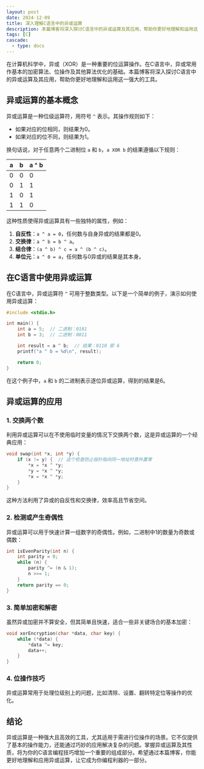 ```yaml
---
layout: post
date: 2024-12-09
title: 深入理解C语言中的异或运算
description: 本篇博客将深入探讨C语言中的异或运算及其应用，帮助你更好地理解和运用这一强大的工具。
tags: [C]
cascade:
  - type: docs
---
```


在计算机科学中，异或（XOR）是一种重要的位运算操作。在C语言中，异或常用作基本的加密算法、位操作及其他算法优化的基础。本篇博客将深入探讨C语言中的异或运算及其应用，帮助你更好地理解和运用这一强大的工具。

## 异或运算的基本概念

异或运算是一种位级运算符，用符号 `^` 表示。其操作规则如下：

- 如果对应的位相同，则结果为0。
- 如果对应的位不同，则结果为1。

换句话说，对于任意两个二进制位 `a` 和 `b`，`a XOR b` 的结果遵循以下规则：

| a | b | a ^ b |
|---|---|------|
| 0 | 0 |  0   |
| 0 | 1 |  1   |
| 1 | 0 |  1   |
| 1 | 1 |  0   |

这种性质使得异或运算具有一些独特的属性，例如：

1. **自反性**：`a ^ a = 0`，任何数与自身异或的结果都是0。
2. **交换律**：`a ^ b = b ^ a`。
3. **结合律**：`(a ^ b) ^ c = a ^ (b ^ c)`。
4. **单位元**：`a ^ 0 = a`，任何数与0异或的结果是其本身。

## 在C语言中使用异或运算

在C语言中，异或运算符 `^` 可用于整数类型。以下是一个简单的例子，演示如何使用异或运算：

```c
#include <stdio.h>

int main() {
    int a = 5;  // 二进制：0101
    int b = 3;  // 二进制：0011

    int result = a ^ b;  // 结果：0110 即 6
    printf("a ^ b = %d\n", result);

    return 0;
}
```

在这个例子中，`a` 和 `b` 的二进制表示逐位异或运算，得到的结果是6。

## 异或运算的应用

### 1. 交换两个数

利用异或运算可以在不使用临时变量的情况下交换两个数，这是异或运算的一个经典应用：

```c
void swap(int *x, int *y) {
    if (x != y) {  // 这个检查防止指针指向同一地址时意外置零
        *x = *x ^ *y;
        *y = *x ^ *y;
        *x = *x ^ *y;
    }
}
```

这种方法利用了异或的自反性和交换律，效率高且节省空间。

### 2. 检测或产生奇偶性

异或运算可以用于快速计算一组数字的奇偶性。例如，二进制中1的数量为奇数或偶数：

```c
int isEvenParity(int n) {
    int parity = 0;
    while (n) {
        parity ^= (n & 1);
        n >>= 1;
    }
    return parity == 0;
}
```

### 3. 简单加密和解密

虽然异或加密并不算安全，但其简单且快速，适合一些非关键场合的基本加密：

```c
void xorEncryption(char *data, char key) {
    while (*data) {
        *data ^= key;
        data++;
    }
}
```

### 4. 位操作技巧

异或运算常用于处理位级别上的问题，比如清除、设置、翻转特定位等操作的优化。

## 结论

异或运算是一种强大且高效的工具，尤其适用于需进行位操作的场景。它不仅提供了基本的操作能力，还能通过巧妙的应用解决复杂的问题。掌握异或运算及其性质，将为你的C语言编程技巧增加一个重要的组成部分。希望通过本篇博客，你能更好地理解和应用异或运算，让它成为你编程利器的一部分。